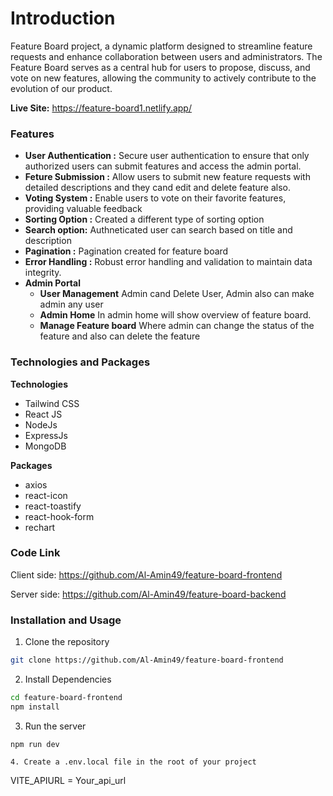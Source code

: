 # Introduction
 Feature Board project, a dynamic platform designed to streamline feature requests and enhance collaboration between users and administrators. The Feature Board serves as a central hub for users to propose, discuss, and vote on new features, allowing the community to actively contribute to the evolution of our product.

**Live Site:** https://feature-board1.netlify.app/

### Features
- **User Authentication :** Secure user authentication to ensure that only authorized users can submit features and access the admin portal.
- **Feture Submission :** Allow users to submit new feature requests with detailed descriptions and they cand edit and delete feature also.
- **Voting System :** Enable users to vote on their favorite features, providing valuable feedback
- **Sorting Option :** Created a different type of sorting option
- **Search option:** Authneticated user can search based on title and description
- **Pagination :** Pagination created for feature board
- **Error Handling :** Robust error handling and validation to maintain data integrity.
- **Admin Portal**
    - **User Management** Admin cand Delete User, Admin also can make admin any user
    - **Admin Home** In admin home will show overview of feature board.
    - **Manage Feature board** Where admin can change the status of the feature and also can delete the feature
### Technologies and Packages
**Technologies**
- Tailwind CSS
- React JS
- NodeJs
- ExpressJs
- MongoDB

**Packages**
- axios
- react-icon
- react-toastify
- react-hook-form
- rechart

### Code Link
Client side: https://github.com/Al-Amin49/feature-board-frontend

Server side: https://github.com/Al-Amin49/feature-board-backend

### Installation and Usage
1. Clone the repository
```bash
git clone https://github.com/Al-Amin49/feature-board-frontend

```
2. Install Dependencies
```bash
cd feature-board-frontend
npm install

```
3. Run the server
```
npm run dev
```

```
4. Create a .env.local file in the root of your project 
```
VITE_APIURL = Your_api_url
```
